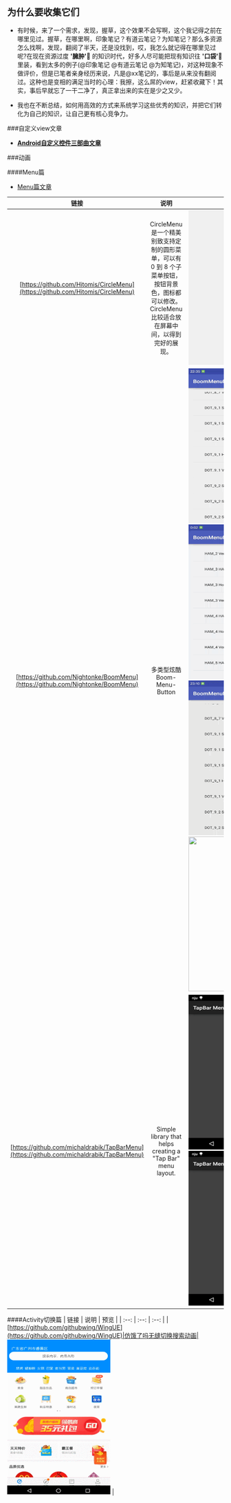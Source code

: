 
## 为什么要收集它们

* 有时候，来了一个需求，发现，握草，这个效果不会写啊，这个我记得之前在哪里见过。握草，在哪里啊，印象笔记？有道云笔记？为知笔记？那么多资源怎么找啊，发现，翻阅了半天，还是没找到，哎，我怎么就记得在哪里见过呢?在现在资源过度 **'臃肿'** 的知识时代，好多人尽可能把现有知识往 **'口袋'** 里装，看到太多的例子(@印象笔记 @有道云笔记 @为知笔记)，对这种现象不做评价，但是已笔者亲身经历来说，凡是@xx笔记的，事后是从来没有翻阅过。这种也是变相的满足当时的心理：我擦，这么屌的view，赶紧收藏下！其实，事后早就忘了一干二净了，真正拿出来的实在是少之又少。
	
* 我也在不断总结，如何用高效的方式来系统学习这些优秀的知识，并把它们转化为自己的知识，让自己更有核心竞争力。


###自定义view文章
* [**Android自定义控件三部曲文章**](http://blog.csdn.net/harvic880925/article/details/50995268) 



###动画


####Menu篇
* [Menu篇文章](http://www.jianshu.com/p/e04690cba093)

| 链接 | 说明 | 预览 |
| :--: | :--: | :--: |
| [https://github.com/Hitomis/CircleMenu](https://github.com/Hitomis/CircleMenu) | CircleMenu 是一个精美别致支持定制的圆形菜单，可以有 0 到 8 个子菜单按钮，按钮背景色，图标都可以修改。CircleMenu 比较适合放在屏幕中间，以得到完好的展现。 | <img src="art/circle_menu.gif" width='240' height='360'  /> |
| [https://github.com/Nightonke/BoomMenu](https://github.com/Nightonke/BoomMenu)| 多类型炫酷Boom-Menu-Button |<img src="art/text-inside-button.gif" width='240' height='360'  > <img src="art/ham-button.gif" width='240' height='360' > <img src="art/text-outside-button.gif" width='240' height='360' > <img src="art/actionbar-example.gif" width='240' height='360' > |
|[https://github.com/michaldrabik/TapBarMenu](https://github.com/michaldrabik/TapBarMenu)|Simple library that helps creating a "Tap Bar" menu layout.|<img src="art/TapBarMenu_1.gif" width='240' height='360'  />  <img src="art/TapBarMenu_2.gif" width='240' height='360'  /> |



####Activity切换篇
| 链接 | 说明 | 预览 |
| :--: | :--: | :--: |
|[https://github.com/githubwing/WingUE](https://github.com/githubwing/WingUE)|仿饿了吗无缝切换搜索动画|<img src="art/img_ele.gif" width='240' height='360'  /> |




	
